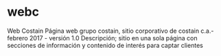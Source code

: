 # webc
Web Costain
Página web grupo costain, sitio corporativo de costain c.a.- febrero 2017 - versión 1.0
Descripción; sitio en una sola página con secciones de información y contenido de interés para captar clientes

     
